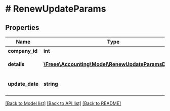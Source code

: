 # # RenewUpdateParams

## Properties

Name | Type | Description | Notes
------------ | ------------- | ------------- | -------------
**company_id** | **int** | 事業所ID | 
**details** | [**\Freee\Accounting\Model\RenewUpdateParamsDetails[]**](RenewUpdateParamsDetails.md) | +更新の明細行 | 
**update_date** | **string** | 更新日 (yyyy-mm-dd) | 

[[Back to Model list]](../../README.md#documentation-for-models) [[Back to API list]](../../README.md#documentation-for-api-endpoints) [[Back to README]](../../README.md)


